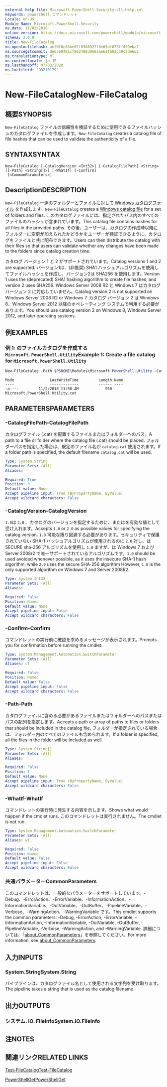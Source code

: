 ```yaml
---
external help file: Microsoft.PowerShell.Security.dll-Help.xml
keywords: powershell,コマンドレット
Locale: en-US
Module Name: Microsoft.PowerShell.Security
ms.date: 11/02/2018
online version: https://docs.microsoft.com/powershell/module/microsoft.powershell.security/new-filecatalog?view=powershell-7&WT.mc_id=ps-gethelp
schema: 2.0.0
title: New-FileCatalog
ms.openlocfilehash: aef0f6e63be07f0568927f8e65df675ff4f9eba7
ms.sourcegitcommit: de63e9481cf8024883060aae61fb02c59c2de662
ms.translationtype: MT
ms.contentlocale: ja-JP
ms.lasthandoff: 07/03/2020
ms.locfileid: "93210179"
---
```

# <span data-ttu-id="53eff-103">New-FileCatalog</span><span class="sxs-lookup"><span data-stu-id="53eff-103">New-FileCatalog</span></span>

## <span data-ttu-id="53eff-104">概要</span><span class="sxs-lookup"><span data-stu-id="53eff-104">SYNOPSIS</span></span>
<span data-ttu-id="53eff-105">`New-FileCatalog` ファイルの信頼性を検証するために使用できるファイルハッシュのカタログファイルを作成します。</span><span class="sxs-lookup"><span data-stu-id="53eff-105">`New-FileCatalog` creates a catalog file of file hashes that can be used to validate the authenticity of a file.</span></span>

## <span data-ttu-id="53eff-106">SYNTAX</span><span class="sxs-lookup"><span data-stu-id="53eff-106">SYNTAX</span></span>

```
New-FileCatalog [-CatalogVersion <Int32>] [-CatalogFilePath] <String> [[-Path] <String[]>] [-WhatIf] [-Confirm]
 [<CommonParameters>]
```

## <span data-ttu-id="53eff-107">Description</span><span class="sxs-lookup"><span data-stu-id="53eff-107">DESCRIPTION</span></span>

<span data-ttu-id="53eff-108">`New-FileCatalog` 一連のフォルダーとファイルに対して [Windows カタログファイル](/windows-hardware/drivers/install/catalog-files) を作成します。</span><span class="sxs-lookup"><span data-stu-id="53eff-108">`New-FileCatalog` creates a [Windows catalog file](/windows-hardware/drivers/install/catalog-files) for a set of folders and files.</span></span>
<span data-ttu-id="53eff-109">このカタログファイルには、指定されたパス内のすべてのファイルのハッシュが含まれています。</span><span class="sxs-lookup"><span data-stu-id="53eff-109">This catalog file contains hashes for all files in the provided paths.</span></span>
<span data-ttu-id="53eff-110">その後、ユーザーは、カタログの作成時以降にフォルダーに変更が加えられたかどうかをユーザーが検証できるように、カタログをファイルと共に配布できます。</span><span class="sxs-lookup"><span data-stu-id="53eff-110">Users can then distribute the catalog with their files so that users can validate whether any changes have been made to the folders since catalog creation time.</span></span>

<span data-ttu-id="53eff-111">カタログ バージョン 1 と 2 がサポートされています。</span><span class="sxs-lookup"><span data-stu-id="53eff-111">Catalog versions 1 and 2 are supported.</span></span> <span data-ttu-id="53eff-112">バージョン1は、(非推奨) SHA1 ハッシュアルゴリズムを使用してファイルハッシュを作成し、バージョン2は SHA256 を使用します。</span><span class="sxs-lookup"><span data-stu-id="53eff-112">Version 1 uses the (deprecated) SHA1 hashing algorithm to create file hashes, and version 2 uses SHA256.</span></span>
<span data-ttu-id="53eff-113">Windows Server 2008 R2 と Windows 7 はカタログ バージョン 2 に対応していません。</span><span class="sxs-lookup"><span data-stu-id="53eff-113">Catalog version 2 is not supported on Windows Server 2008 R2 or Windows 7.</span></span>
<span data-ttu-id="53eff-114">カタログ バージョン 2 は Windows 8、Windows Server 2012 以降のオペレーティング システムで利用する必要があります。</span><span class="sxs-lookup"><span data-stu-id="53eff-114">You should use catalog version 2 on Windows 8, Windows Server 2012, and later operating systems.</span></span>

## <span data-ttu-id="53eff-115">例</span><span class="sxs-lookup"><span data-stu-id="53eff-115">EXAMPLES</span></span>

### <span data-ttu-id="53eff-116">例 1: のファイルカタログを作成する `Microsoft.PowerShell.Utility`</span><span class="sxs-lookup"><span data-stu-id="53eff-116">Example 1: Create a file catalog for `Microsoft.PowerShell.Utility`</span></span>

```powershell
New-FileCatalog -Path $PSHOME\Modules\Microsoft.PowerShell.Utility -CatalogFilePath \temp\Microsoft.PowerShell.Utility.cat -CatalogVersion 2.0
```

```Output
Mode                LastWriteTime         Length Name
----                -------------         ------ ----
-a----         11/2/2018 11:58 AM            950 Microsoft.PowerShell.Utility.cat
```

## <span data-ttu-id="53eff-117">PARAMETERS</span><span class="sxs-lookup"><span data-stu-id="53eff-117">PARAMETERS</span></span>

### <span data-ttu-id="53eff-118">-CatalogFilePath</span><span class="sxs-lookup"><span data-stu-id="53eff-118">-CatalogFilePath</span></span>

<span data-ttu-id="53eff-119">カタログファイル (.cat) を配置するファイルまたはフォルダーへのパス。</span><span class="sxs-lookup"><span data-stu-id="53eff-119">A path to a file or folder where the catalog file (.cat) should be placed.</span></span>
<span data-ttu-id="53eff-120">フォルダーパスを指定した場合は、既定のファイル名が `catalog.cat` 使用されます。</span><span class="sxs-lookup"><span data-stu-id="53eff-120">If a folder path is specified, the default filename `catalog.cat` will be used.</span></span>

```yaml
Type: System.String
Parameter Sets: (All)
Aliases:

Required: True
Position: 0
Default value: None
Accept pipeline input: True (ByPropertyName, ByValue)
Accept wildcard characters: False
```

### <span data-ttu-id="53eff-121">-CatalogVersion</span><span class="sxs-lookup"><span data-stu-id="53eff-121">-CatalogVersion</span></span>

<span data-ttu-id="53eff-122">`1.0`は `2.0` 、カタログのバージョンを指定するために、またはを有効な値として受け入れます。</span><span class="sxs-lookup"><span data-stu-id="53eff-122">Accepts `1.0` or `2.0` as possible values for specifying the catalog version.</span></span>
<span data-ttu-id="53eff-123">`1.0` 可能な限り回避する必要があります。セキュリティで保護されていない SHA-1 ハッシュアルゴリズムが使用されるのに `2.0` 対し、は SECURE sha-256 アルゴリズムを使用し `1.0` ますが、は Windows 7 および Server 2008r2 で唯一サポートされているアルゴリズムです。</span><span class="sxs-lookup"><span data-stu-id="53eff-123">`1.0` should be used avoided whenever possible, as it uses the insecure SHA-1 hash algorithm, while `2.0` uses the secure SHA-256 algorithm However, `1.0` is the only supported algorithm on Windows 7 and Server 2008R2.</span></span>

```yaml
Type: System.Int32
Parameter Sets: (All)
Aliases:

Required: False
Position: Named
Default value: None
Accept pipeline input: False
Accept wildcard characters: False
```

### <span data-ttu-id="53eff-124">-Confirm</span><span class="sxs-lookup"><span data-stu-id="53eff-124">-Confirm</span></span>

<span data-ttu-id="53eff-125">コマンドレットの実行前に確認を求めるメッセージが表示されます。</span><span class="sxs-lookup"><span data-stu-id="53eff-125">Prompts you for confirmation before running the cmdlet.</span></span>

```yaml
Type: System.Management.Automation.SwitchParameter
Parameter Sets: (All)
Aliases: cf

Required: False
Position: Named
Default value: False
Accept pipeline input: False
Accept wildcard characters: False
```

### <span data-ttu-id="53eff-126">-Path</span><span class="sxs-lookup"><span data-stu-id="53eff-126">-Path</span></span>

<span data-ttu-id="53eff-127">カタログファイルに含める必要があるファイルまたはフォルダーへのパスまたはパスの配列を指定します。</span><span class="sxs-lookup"><span data-stu-id="53eff-127">Accepts a path or array of paths to files or folders that should be included in the catalog file.</span></span>
<span data-ttu-id="53eff-128">フォルダーが指定されている場合は、フォルダー内のすべてのファイルも含められます。</span><span class="sxs-lookup"><span data-stu-id="53eff-128">If a folder is specified, all the files in the folder will be included as well.</span></span>

```yaml
Type: System.String[]
Parameter Sets: (All)
Aliases:

Required: False
Position: 1
Default value: None
Accept pipeline input: True (ByPropertyName, ByValue)
Accept wildcard characters: False
```

### <span data-ttu-id="53eff-129">-WhatIf</span><span class="sxs-lookup"><span data-stu-id="53eff-129">-WhatIf</span></span>

<span data-ttu-id="53eff-130">コマンドレットの実行時に発生する内容を示します。</span><span class="sxs-lookup"><span data-stu-id="53eff-130">Shows what would happen if the cmdlet runs.</span></span>
<span data-ttu-id="53eff-131">このコマンドレットは実行されません。</span><span class="sxs-lookup"><span data-stu-id="53eff-131">The cmdlet is not run.</span></span>

```yaml
Type: System.Management.Automation.SwitchParameter
Parameter Sets: (All)
Aliases: wi

Required: False
Position: Named
Default value: False
Accept pipeline input: False
Accept wildcard characters: False
```

### <span data-ttu-id="53eff-132">共通パラメーター</span><span class="sxs-lookup"><span data-stu-id="53eff-132">CommonParameters</span></span>

<span data-ttu-id="53eff-133">このコマンドレットは、一般的なパラメーターをサポートしています。-Debug、-ErrorAction、-ErrorVariable、-InformationAction、-InformationVariable、-OutVariable、-OutBuffer、-PipelineVariable、-Verbose、-WarningAction、-WarningVariable です。</span><span class="sxs-lookup"><span data-stu-id="53eff-133">This cmdlet supports the common parameters: -Debug, -ErrorAction, -ErrorVariable, -InformationAction, -InformationVariable, -OutVariable, -OutBuffer, -PipelineVariable, -Verbose, -WarningAction, and -WarningVariable.</span></span> <span data-ttu-id="53eff-134">詳細については、「[about_CommonParameters](https://go.microsoft.com/fwlink/?LinkID=113216)」を参照してください。</span><span class="sxs-lookup"><span data-stu-id="53eff-134">For more information, see [about_CommonParameters](https://go.microsoft.com/fwlink/?LinkID=113216).</span></span>

## <span data-ttu-id="53eff-135">入力</span><span class="sxs-lookup"><span data-stu-id="53eff-135">INPUTS</span></span>

### <span data-ttu-id="53eff-136">System.String</span><span class="sxs-lookup"><span data-stu-id="53eff-136">System.String</span></span>

<span data-ttu-id="53eff-137">パイプラインは、カタログファイル名として使用される文字列を受け取ります。</span><span class="sxs-lookup"><span data-stu-id="53eff-137">The pipeline takes a string that is used as the catalog filename.</span></span>

## <span data-ttu-id="53eff-138">出力</span><span class="sxs-lookup"><span data-stu-id="53eff-138">OUTPUTS</span></span>

### <span data-ttu-id="53eff-139">システム. IO. FileInfo</span><span class="sxs-lookup"><span data-stu-id="53eff-139">System.IO.FileInfo</span></span>

## <span data-ttu-id="53eff-140">注</span><span class="sxs-lookup"><span data-stu-id="53eff-140">NOTES</span></span>

## <span data-ttu-id="53eff-141">関連リンク</span><span class="sxs-lookup"><span data-stu-id="53eff-141">RELATED LINKS</span></span>

[<span data-ttu-id="53eff-142">Test-FileCatalog</span><span class="sxs-lookup"><span data-stu-id="53eff-142">Test-FileCatalog</span></span>](Test-FileCatalog.md)

[<span data-ttu-id="53eff-143">PowerShellGet</span><span class="sxs-lookup"><span data-stu-id="53eff-143">PowerShellGet</span></span>](/powerShell/module/powershellget)
